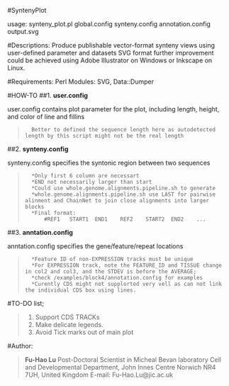#SyntenyPlot

usage: synteny_plot.pl global.config synteny.config annotation.config output.svg

#Descriptions:
	Produce publishable vector-format synteny views using user-defined parameter and datasets
	SVG format further improvement could be achieved using Adobe Illustrator on Windows or Inkscape on Linux. 

#Requirements: 
	Perl Modules: SVG, Data::Dumper

#HOW-TO
##1. **user.config**

user.config contains plot parameter for the plot, including length, height, and color of line and fillins

>		Better to defined the sequence length here as autodetected length by this script might not be the real length

##2. **synteny.config**

synteny.config specifies the syntonic region between two sequences

>		*Only first 6 column are necessart
>		*END not necessarily larger than start
>		*Could use whole.genome.alignments.pipeline.sh to generate
>		*whole.genome.alignments.pipeline.sh use LAST for pairwise alinment and ChainNet to join close alignments into larger blocks
>		*Final format:	
>			#REF1	START1	END1	REF2	START2	END2	...

##3. **anntation.config**

anntation.config specifies the gene/feature/repeat locations

>		*Feature ID of non-EXPRESSION tracks must be unique
>		*For EXPRESSION track, note the FEATURE_ID and TISSUE change in col2 and col3, and the STDEV is before the AVERAGE;
>		*check /examples/block4/annotation.config for examples
>		*Curently CDS might not supplorted very vell as can not link the individual CDS box using lines.

#TO-DO list;

>	1. Support CDS TRACKs
>	2. Make delicate legends.
>	3. Avoid Tick marks out of main plot

#Author:

>	**Fu-Hao Lu**
>	Post-Doctoral Scientist in Micheal Bevan laboratory
>	Cell and Developmental Department, John Innes Centre
>	Norwich NR4 7UH, United Kingdom
>	E-mail: Fu-Hao.Lu\@jic.ac.uk
